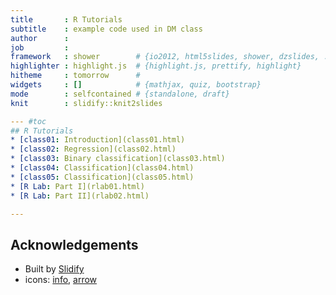 ```yaml
---
title       : R Tutorials
subtitle    : example code used in DM class
author      : 
job         : 
framework   : shower        # {io2012, html5slides, shower, dzslides, ...}
highlighter : highlight.js  # {highlight.js, prettify, highlight}
hitheme     : tomorrow      # 
widgets     : []            # {mathjax, quiz, bootstrap}
mode        : selfcontained # {standalone, draft}
knit        : slidify::knit2slides

--- #toc
## R Tutorials
* [class01: Introduction](class01.html)
* [class02: Regression](class02.html)
* [class03: Binary classification](class03.html)
* [class04: Classification](class04.html)
* [class05: Classification](class05.html)
* [R Lab: Part I](rlab01.html)
* [R Lab: Part II](rlab02.html)

---  
```

## Acknowledgements
* Built by [Slidify](http://slidify.org/)
* icons: [info](https://www.iconfinder.com/icons/763457/circle_detail_help_info_information_more_stroke_icon#size=128), [arrow](https://www.iconfinder.com/icons/1303874/arrow_arrows_circle_direction_navigation_top_up_icon#size=128)




